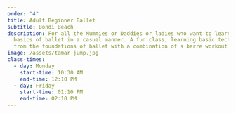```yaml
---
order: "4"
title: Adult Beginner Ballet
subtitle: Bondi Beach
description: For all the Mummies or Daddies or ladies who want to learn the
  basics of ballet in a casual manner. A fun class, learning basic technique
  from the foundations of ballet with a combination of a barre workout.
image: /assets/tamar-jump.jpg
class-times:
  - day: Monday
    start-time: 10:30 AM
    end-time: 12:10 PM
  - day: Friday
    start-time: 01:10 PM
    end-time: 02:10 PM
---
```

